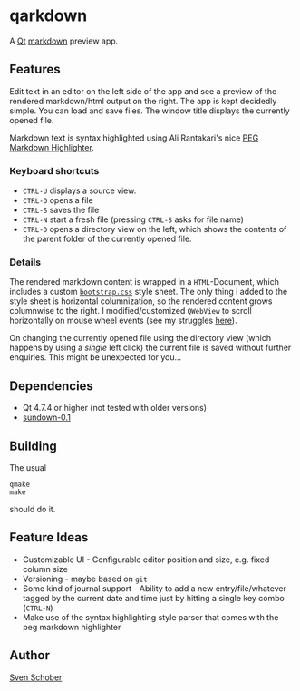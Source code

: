 # qarkdown

A [Qt](http://qt.nokia.com/products/) [markdown](http://daringfireball.net/projects/markdown/) preview app.

## Features

Edit text in an editor on the left side of the app and see a preview of the rendered markdown/html output on the right. The app is kept decidedly simple. You can load and save files. The window title displays the currently opened file.

Markdown text is syntax highlighted using Ali Rantakari's nice [PEG Markdown Highlighter](http://hasseg.org/peg-markdown-highlight/).

### Keyboard shortcuts

- `CTRL-U` displays a source view.
- `CTRL-O` opens a file
- `CTRL-S` saves the file
- `CTRL-N` start a fresh file (pressing `CTRL-S` asks for file name)
- `CTRL-D` opens a directory view on the left, which shows the contents of the parent folder of the currently opened file.

### Details 

The rendered markdown content is wrapped in a `HTML`-Document, which includes a custom [`bootstrap.css`](http://twitter.github.com/bootstrap/) style sheet. The only thing i added to the style sheet is horizontal columnization, so the rendered content grows columnwise to the right. I modified/customized `QWebView` to scroll horizontally on mouse wheel events (see my struggles [here](http://stackoverflow.com/questions/10721118/let-qwebview-scroll-horizontally-on-mouse-wheel/10754333#10754333)).

On changing the currently opened file using the directory view (which happens by using a _single_ left click) the current file is saved without further enquiries. This might be unexpected for you...

## Dependencies

- Qt 4.7.4 or higher (not tested with older versions)
- [sundown-0.1](https://github.com/sschober/sundown)

## Building

The usual

    qmake
    make

should do it.

## Feature Ideas

- Customizable UI - Configurable editor position and size, e.g. fixed column size
- Versioning - maybe based on `git`
- Some kind of journal support - Ability to add a new entry/file/whatever tagged by the current date and time just by hitting a single key combo (`CTRL-N`)
- Make use of the syntax highlighting style parser that comes with the peg markdown highlighter

## Author

[Sven Schober](mailto:sschober@sssm.de)
